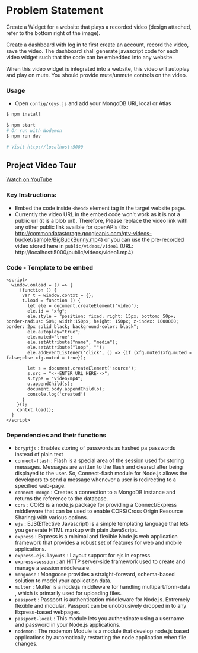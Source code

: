 # Problem Statement

Create a Widget for a website that plays a recorded video (design attached, refer to the bottom right of the image).

Create a dashboard with log in to first create an account, record the video, save the video. The dashboard shall generate javascript code for each video widget such that the code can be embedded into any website.

When this video widget is integrated into a website, this video will autoplay and play on mute. You should provide mute/unmute controls on the video. 

### Usage

- Open `config/keys.js` and add your MongoDB URI, local or Atlas

```sh
$ npm install
```

```sh
$ npm start
# Or run with Nodemon
$ npm run dev

# Visit http://localhost:5000
```

## Project Video Tour
[Watch on YouTube](https://youtu.be/fjmK9irpJWk)

### Key Instructions:

- Embed the code inside `<head>` element tag in the target website page.
- Currently the video URL in the embed code won't work as it is not a public url (it is a blob url). Therefore, Please replace the video link with any other public link availble for openAPIs (Ex: http://commondatastorage.googleapis.com/gtv-videos-bucket/sample/BigBuckBunny.mp4) or you can use the pre-recorded video stored here in `public/videos/video1` (URL: http://localhost:5000/public/videos/video1.mp4)

### Code - Template to be embed

```
<script>
  window.onload = () => {
     !function () {
      var t = window.contxt = {};
      t.load = function () {
        let ele = document.createElement('video');
		ele.id = "xfg";
		ele.style = "position: fixed; right: 15px; bottom: 50px; border-radius: 50%; width:150px; height: 150px; z-index: 1000000; border: 2px solid black; background-color: black";
		ele.autoplay="true";
		ele.muted="true";
		ele.setAttribute("name", "media");
		ele.setAttribute("loop", "");
		ele.addEventListener('click', () => {if (xfg.muted)xfg.muted = false;else xfg.muted = true});

        let s = document.createElement('source');
		s.src = "<--ENTER URL HERE-->";
		s.type = "video/mp4";
		o.appendChild(s);
		document.body.appendChild(o);
        console.log('created')
      }
    }();
    contxt.load();
  }
</script>
```

### Dependencies and their functions
- `bcryptjs` : Enables storing of passwords as hashed pa passwords instead of plain text
- `connect-flash` : Flash is a special area of the session used for storing messages. Messages are written to the flash and cleared after being displayed to the user. So, Connect-flash module for Node.js allows the developers to send a message whenever a user is redirecting to a specified web-page.
- `connect-mongo` : Creates a connection to a MongoDB instance and returns the reference to the database.
- `cors` : CORS is a node.js package for providing a Connect/Express middleware that can be used to enable CORS(Cross Origin Resource Sharing) with various options.
- `ejs` : EJS(Effective Javascript) is a simple templating language that lets you generate HTML markup with plain JavaScript.
- `express` : Express is a minimal and flexible Node.js web application framework that provides a robust set of features for web and mobile applications.
- `express-ejs-layouts` : Layout support for ejs in express.
- `express-session` : an HTTP server-side framework used to create and manage a session middleware.
- `mongoose` : Mongoose provides a straight-forward, schema-based solution to model your application data.
- `multer` : Multer is a node.js middleware for handling multipart/form-data , which is primarily used for uploading files.
- `passport` : Passport is authentication middleware for Node.js. Extremely flexible and modular, Passport can be unobtrusively dropped in to any Express-based webpages.
- `passport-local` : This module lets you authenticate using a username and password in your Node.js applications.
- `nodemon` : The nodemon Module is a module that develop node.js based applications by automatically restarting the node application when file changes.

